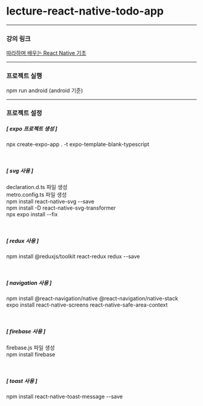 # lecture-react-native-todo-app

---

### 강의 링크

[따라하며 배우는 React Native 기초](https://www.inflearn.com/course/%EB%94%B0%EB%9D%BC%ED%95%98%EB%A9%B0-%EB%B0%B0%EC%9A%B0%EB%8A%94-%EB%A6%AC%EC%95%A1%ED%8A%B8-%EB%84%A4%EC%9D%B4%ED%8B%B0%EB%B8%8C/dashboard)

---

### 프로젝트 실행

npm run android (android 기준)

---

### 프로젝트 설정

##### [ expo 프로젝트 생성 ]

npx create-expo-app . -t expo-template-blank-typescript

<br/>

##### [ svg 사용 ]

declaration.d.ts 파일 생성  
metro.config.ts 파일 생성  
npm install react-native-svg --save  
npm install -D react-native-svg-transformer  
npx expo install --fix

<br/>

##### [ redux 사용 ]

npm install @reduxjs/toolkit react-redux redux --save

<br/>

##### [ navigation 사용 ]

npm install @react-navigation/native @react-navigation/native-stack  
expo install react-native-screens react-native-safe-area-context

<br/>

##### [ firebase 사용 ]

firebase.js 파일 생성  
npm install firebase

<br/>

##### [ toast 사용 ]

npm install react-native-toast-message --save
